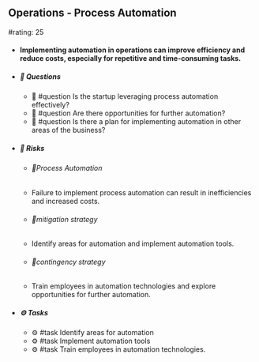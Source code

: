 ## Operations - Process Automation
#rating: 25
- #### Implementing automation in operations can improve efficiency and reduce costs, especially for repetitive and time-consuming tasks.
- ##### 💭 Questions
  - 💭 #question Is the startup leveraging process automation effectively?
  - 💭 #question Are there opportunities for further automation?
  - 💭 #question Is there a plan for implementing automation in other areas of the business?
- ##### 🚨 Risks

  - ###### 🚨Process Automation
  - Failure to implement process automation can result in inefficiencies and increased costs.
  - ###### 🚨mitigation strategy
  - Identify areas for automation and implement automation tools.
  - ###### 🚨contingency strategy
  - Train employees in automation technologies and explore opportunities for further automation.
- ##### ⚙️ Tasks
  - ⚙️ #task Identify areas for automation
  - ⚙️ #task  Implement automation tools
  - ⚙️ #task  Train employees in automation technologies.


